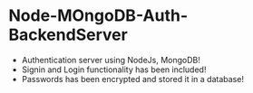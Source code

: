 # Node-MOngoDB-Auth-BackendServer

* Authentication server using NodeJs, MongoDB!
* Signin and Login functionality has been included!
* Passwords has been encrypted and stored it in a database!
